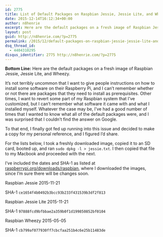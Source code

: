 ```yaml
---
id: 2775
title: List of Default Packages on Raspbian Jessie, Jessie Lite, and Wheezy
date: 2015-12-14T16:12:34+00:00
author: n8henrie
excerpt: Here are the default packages on a fresh image of Raspbian Jessie, Jessie Lite, and Wheezy.
layout: post
guid: http://n8henrie.com/?p=2775
permalink: /2015/12/default-packages-on-raspbian-jessie-jessie-lite-and-wheezy/
dsq_thread_id:
  - 4404310295
disqus_identifier: 2775 http://n8henrie.com/?p=2775
---
```

**Bottom Line:** Here are the default packages on a fresh image of Raspbian Jessie, Jessie Lite, and Wheezy.<!--more-->

It’s not terribly uncommon that I want to give people instructions on how to install some software on their Raspberry Pi, and I can’t remember whether or not there are packages that they need to install as prerequisites. Other times, I want to revert some part of my Raspbian system that I’ve customized, but I can’t remember what software it came with and what I installed myself. Whatever the case may be, I’ve had a good number of times that I wanted to know what all of the default packages were, and I was surprised that I couldn’t find the answer on Google.

To that end, I finally got fed up running into this issue and decided to make a copy for my personal reference, and I figured I’d share.

For the lists below, I took a freshly downloaded image, copied it to an SD card, booted up, and ran `sudo dpkg -l > jessie.txt`. I then copied that file to my Macbook and proceeded with the next.

I’ve included the dates and SHA-1 as listed at <a href="https://www.raspberrypi.org/downloads/raspbian" target="_blank">raspberrypi.org/downloads/raspbian</a>, where I downloaded the images, since I’m sure there will be changes soon.

Raspbian Jessie 2015-11-21
  
SHA-1 `ce1654f4b0492b3bcc93b233f431539b3df2f813`
  


Raspbian Jessie Lite 2015-11-21
  
SHA-1 `97888fcd9bfbbae2a359b0f1d199850852bf0104`
  


Raspbian Wheezy 2015-05-05
  
SHA-1 `cb799af077930ff7cbcfaa251b4c6e25b11483de`